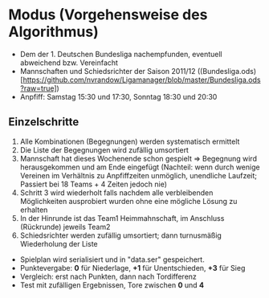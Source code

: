 ﻿# Modus (Vorgehensweise des Algorithmus)

* Dem der 1. Deutschen Bundesliga nachempfunden, eventuell abweichend bzw. Vereinfacht
* Mannschaften und Schiedsrichter der Saison 2011/12 ((Bundesliga.ods)[https://github.com/nvrandow/Ligamanager/blob/master/Bundesliga.ods?raw=true])
* Anpfiff: Samstag 15:30 und 17:30, Sonntag 18:30 und 20:30

## Einzelschritte

1. Alle Kombinationen (Begegnungen) werden systematisch ermittelt
2. Die Liste der Begegnungen wird zufällig umsortiert
3. Mannschaft hat dieses Wochenende schon gespielt => Begegnung wird herausgekommen und am Ende eingefügt (Nachteil: wenn durch wenige Vereinen im Verhältnis zu Anpfiffzeiten unmöglich, unendliche Laufzeit; Passiert bei 18 Teams + 4 Zeiten jedoch nie)
4. Schritt 3 wird wiederholt falls nachdem alle verbleibenden Möglichkeiten ausprobiert wurden ohne eine mögliche Lösung zu erhalten
5. In der Hinrunde ist das Team1 Heimmahnschaft, im Anschluss (Rückrunde) jeweils Team2
6. Schiedsrichter werden zufällig umsortiert; dann turnusmäßig Wiederholung der Liste

* Spielplan wird serialisiert und in "data.ser" gespeichert.
* Punktevergabe: **0** für Niederlage, **+1** für Unentschieden, **+3** für Sieg
* Vergleich: erst nach Punkten, dann nach Tordifferenz
* Test mit zufälligen Ergebnissen, Tore zwischen **0** und **4**

